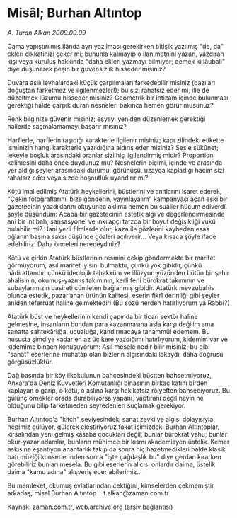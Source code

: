 # Misâl; Burhan Altıntop

*A. Turan Alkan 2009.09.09*

<tr><td class="metin" colspan="2" style="padding-top: 20px; padding-left: 5px; padding-right: 10px;">Cama yapıştırılmış ilânda ayrı yazılması gerekirken bitişik yazılmış "de, da" ekleri dikkatinizi çeker mi; bununla kalmayıp o ilan metnini yazan, yazdıran kişi veya kuruluş hakkında "daha ekleri yazmayı bilmiyor; demek ki lâubali" diye düşünerek peşin bir güvensizlik hisseder misiniz?</td></tr><tr><td class="metin" colspan="2" style="padding-top: 20px; padding-left: 5px; padding-right: 10px;"><p>Duvara asılı levhalardaki küçük çarpılmaları farkedebilir misiniz (bazıları doğuştan farketmez ve ilgilenmezler!); bu sizi rahatsız eder mi, ille de düzeltmek lüzumu hisseder misiniz? Geometrik bir intizam içinde bulunması gerektiği halde çarpık duran nesneleri bakınca hemen görür müsünüz?
<p>Renk bilginize güvenir misiniz; eşyayı yeniden düzenlemek gerektiği hallerde saçmalamamayı başarır mısınız?
<p>Harflerle, harflerin taşıdığı karakterle ilgilenir misiniz; kapı zilindeki etikette isminizin hangi karakterle yazıldığına aldırış eder misiniz? Sesle sükûnet; lekeyle boşluk arasındaki oranlar sizi hiç ilgilendirmiş midir? Proportion kelimesini daha önce duydunuz mu? Nesnelerin biçimi, içinde ve arasında yer aldığı şeyler arasındaki durumu, görünüşü, uzayda kapladığı hacim sizi rahatsız eder veya sizde hoşnutluk uyandırır mı?
<p>Kötü imal edilmiş Atatürk heykellerini, büstlerini ve anıtlarını işaret ederek, "Çekin fotoğraflarını, bize gönderin, yayınlayalım" kampanyası açan eski bir gazetecinin yazdıklarını okuyunca aklıma hemen bu sualler hücum ediverdi, şöyle düşündüm: Acaba bir gazetecinin estetik algı ve değerlendirmesinde ani bir intibah, sansasyonel ve inkılapçı tarzda bir boyut değişikliği vukû bulabilir mi? Hani yerli filmlerde olur, kaza ile gözlerini kaybeden esas oğlanın başına saksı düşünce gözleri açılıverir... Veya kısaca şöyle ifade edebiliriz: Daha önceleri neredeydiniz?
<p>Kötü ve çirkin Atatürk büstlerinin resmini çekip göndermekte bir marifet görmüyorum; asıl marifet iyisini bulmaktır, çünkü yok gibidir, çünkü nâdirattandır, çünkü ideolojik tahakküm ve illüzyon yüzünden bütün bir şehir ahalisinin, okumuş-yazmış takımının, kerli ferli bürokrat takımının ve subaylarımızın basireti cümleten bağlanmış gibidir. Atatürk mevzubahis olunca estetik, pazarlanan ürünün kalitesi, eserin fikrî derinliği gibi şeyler aniden teferruat haline gelmektedir! (Bu sözü nerden hatırlıyorum ya Rabbi?)
<p>Atatürk büst ve heykellerinin kendi çapında bir ticari sektör haline gelmesine, insanların bundan para kazanmasına asla karşı değilim ama sanatta sahtekârlığa, ucuzluğa, kandırmacaya tahammül edemem. Bu hususta şimdiye kadar en az üç kere yazdığımı hatırlıyorum, kıdemim var ve kıdemime binaen konuşuyorum: Asıl mesele nedir bilir misiniz; bu gibi "sanat" eserlerine muhatap olan bizlerin algısındaki lâkaydî, daha doğrusu görgüsüzlüktür.
<p>Dağ başında bir köy ilkokulunun bahçesindeki büstten bahsetmiyoruz, Ankara'da Deniz Kuvvetleri Komutanlığı binasının birkaç katını birden kaplayan o garip, o kötü, o aslına karşı hakikatsiz rölyeften bahsediyoruz. Bu gülünç örnekler orada durabiliyorsa yapanı, yaptıranı değil neyin ne olduğunu bilip farketmeden seyredenleri suçlamak gerekiyor.
<p>Burhan Altıntop'a "kitch" seviyesindeki sanat zevki ve algısı dolayısıyla hepimiz gülüyor, gülerek eleştiriyoruz fakat içimizdeki Burhan Altıntoplar, kırsalından yeni gelmiş kasaba çocukları değil; bunlar bürokrat yahu; bunlar okur-yazar adamlar, bunların mühimce bir kısmı akademisyen üstelik. Kemer askısına eşantiyon anahtarlık takıp da sonra hiç hazetmedikleri halde klasik batı müziği konserlerinden sonra "işte çağdaşlık bu" diye gerdan kırarken görebiliriz bunları mesela. Bu gibi eserlerin alıcısı onlardır daima, üstelik daima "kamu adına" alışveriş eder abilerimiz...
<p>Bu memleket, okumuş evlatlarından çektiğini, kimselerden çekmemiştir arkadaş; misal Burhan Altıntop... t.alkan@zaman.com.tr <br/></p></p></p></p></p></p></p></p></p></td></tr>

Kaynak: [zaman.com.tr](http://zaman.com.tr/yazar.do?yazino=889956), [web.archive.org (arşiv bağlantısı)](http://web.archive.org/web/20090914165950/http://www.zaman.com.tr:80/yazar.do?yazino=889956)
